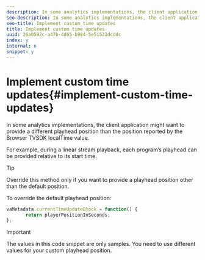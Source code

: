 ```yaml
---
description: In some analytics implementations, the client application might want to provide a different playhead position than the position reported by the Browser TVSDK localTime value.
seo-description: In some analytics implementations, the client application might want to provide a different playhead position than the position reported by the Browser TVSDK localTime value.
seo-title: Implement custom time updates
title: Implement custom time updates
uuid: 26a0592c-a47b-4d65-b984-5e51533dcddc
index: y
internal: n
snippet: y
---
```


# Implement custom time updates{#implement-custom-time-updates}

In some analytics implementations, the client application might want to provide a different playhead position than the position reported by the Browser TVSDK localTime value.

For example, during a linear stream playback, each program’s playhead can be provided relative to its start time.

>[!TIP]
>
>Override this method only if you want to provide a playhead position other than the default position.

To override the default playhead position: 

```js
vaMetadata.currentTimeUpdateBlock = function() { 
       return playerPositionInSeconds; 
}; 

```

>[!IMPORTANT]
>
>The values in this code snippet are only samples. You need to use different values for your custom playhead position.

